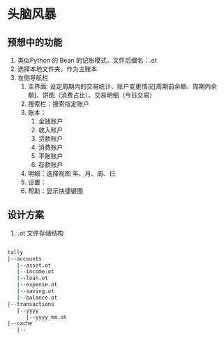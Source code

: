 # 头脑风暴

## 预想中的功能

1. 类似Python 的 Bean 的记账模式，文件后缀名：.ot
2. 选择本地文件夹，作为主账本
3. 左侧导航栏
   1. 主界面: 设定周期内的交易统计、账户变更情况[周期前余额、周期内余额]、饼图（消费占比）、交易明细（今日交易）
   2. 搜索栏：搜索指定账户
   3. 账本：
      1. 金钱账户
      2. 收入账户
      3. 贷款账户
      4. 消费账户
      5. 平账账户
      6. 存款账户
   4. 明细：选择视图 年、月、周、日
   5. 设置：
   6. 帮助：显示快捷键图

## 设计方案

1. .ot 文件存储结构

```cmd {.line-numbers}

tally
|--accounts
   |--asset.ot
   |--income.ot
   |--loan.ot
   |--expense.ot
   |--saving.ot
   |--balance.ot
|--transactions
   |--yyyy
      |--yyyy_mm.ot
|--cache
   |--
```

